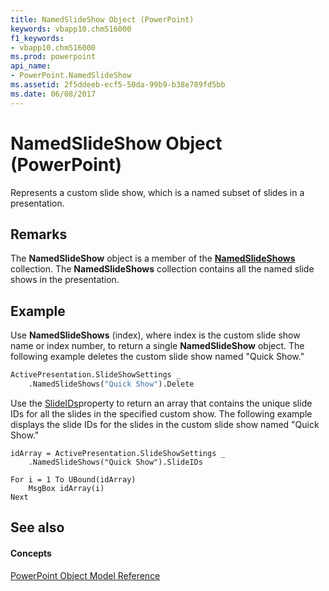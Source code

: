 ```yaml
---
title: NamedSlideShow Object (PowerPoint)
keywords: vbapp10.chm516000
f1_keywords:
- vbapp10.chm516000
ms.prod: powerpoint
api_name:
- PowerPoint.NamedSlideShow
ms.assetid: 2f5ddeeb-ecf5-50da-99b9-b38e789fd5bb
ms.date: 06/08/2017
---
```



# NamedSlideShow Object (PowerPoint)

Represents a custom slide show, which is a named subset of slides in a presentation. 


## Remarks

The  **NamedSlideShow** object is a member of the **[NamedSlideShows](PowerPoint.NamedSlideShows.md)** collection. The **NamedSlideShows** collection contains all the named slide shows in the presentation.


## Example

Use  **NamedSlideShows** (index), where index is the custom slide show name or index number, to return a single **NamedSlideShow** object. The following example deletes the custom slide show named "Quick Show."


```vb
ActivePresentation.SlideShowSettings _
    .NamedSlideShows("Quick Show").Delete
```

Use the [SlideIDs](PowerPoint.NamedSlideShow.SlideIDs.md)property to return an array that contains the unique slide IDs for all the slides in the specified custom show. The following example displays the slide IDs for the slides in the custom slide show named "Quick Show."




```
idArray = ActivePresentation.SlideShowSettings _
    .NamedSlideShows("Quick Show").SlideIDs

For i = 1 To UBound(idArray)
    MsgBox idArray(i)
Next
```


## See also


#### Concepts


[PowerPoint Object Model Reference](object-model-powerpoint-vba-reference.md)

